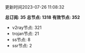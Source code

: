 更新时间2023-07-26 11:08:32

**总订阅: 35**
**总节点: 1318**
**有效节点: 352**
- v2ray节点: 321
- trojan节点: 21
- ss节点: 8
- ssr节点: 2
